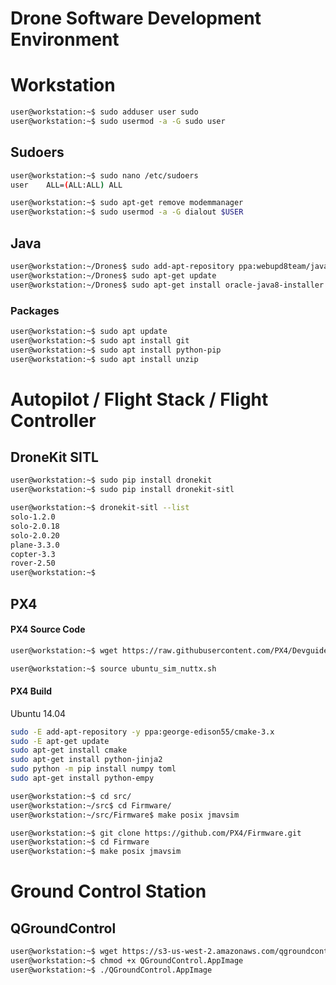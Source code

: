 # Drone Software Development Environment

# Workstation

```sh
user@workstation:~$ sudo adduser user sudo
user@workstation:~$ sudo usermod -a -G sudo user
```

## Sudoers

```sh
user@workstation:~$ sudo nano /etc/sudoers
user    ALL=(ALL:ALL) ALL
```

```sh
user@workstation:~$ sudo apt-get remove modemmanager
user@workstation:~$ sudo usermod -a -G dialout $USER
```

## Java

```sh
user@workstation:~/Drones$ sudo add-apt-repository ppa:webupd8team/java
user@workstation:~/Drones$ sudo apt-get update
user@workstation:~/Drones$ sudo apt-get install oracle-java8-installer
```

### Packages

```sh
user@workstation:~$ sudo apt update
user@workstation:~$ sudo apt install git
user@workstation:~$ sudo apt install python-pip
user@workstation:~$ sudo apt install unzip
```

# Autopilot / Flight Stack / Flight Controller


## DroneKit SITL

```sh
user@workstation:~$ sudo pip install dronekit
user@workstation:~$ sudo pip install dronekit-sitl
```

```sh
user@workstation:~$ dronekit-sitl --list
solo-1.2.0
solo-2.0.18
solo-2.0.20
plane-3.3.0
copter-3.3
rover-2.50
user@workstation:~$ 
```

## PX4

#### PX4 Source Code

```sh
user@workstation:~$ wget https://raw.githubusercontent.com/PX4/Devguide/master/build_scripts/ubuntu_sim_nuttx.sh
```

```sh
user@workstation:~$ source ubuntu_sim_nuttx.sh
```

#### PX4 Build

Ubuntu 14.04

```sh
sudo -E add-apt-repository -y ppa:george-edison55/cmake-3.x
sudo -E apt-get update
sudo apt-get install cmake
sudo apt-get install python-jinja2
sudo python -m pip install numpy toml
sudo apt-get install python-empy
```

```sh
user@workstation:~$ cd src/
user@workstation:~/src$ cd Firmware/
user@workstation:~/src/Firmware$ make posix jmavsim
```

```sh
user@workstation:~$ git clone https://github.com/PX4/Firmware.git
user@workstation:~$ cd Firmware
user@workstation:~$ make posix jmavsim
```

# Ground Control Station

## QGroundControl

```sh
user@workstation:~$ wget https://s3-us-west-2.amazonaws.com/qgroundcontrol/latest/QGroundControl.AppImage
user@workstation:~$ chmod +x QGroundControl.AppImage
user@workstation:~$ ./QGroundControl.AppImage
```


